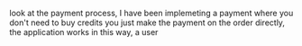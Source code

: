 look at the payment process, I have been implemeting a payment where you don't need to buy credits you just make the payment on the order directly,
the application works in this way, 
a user 